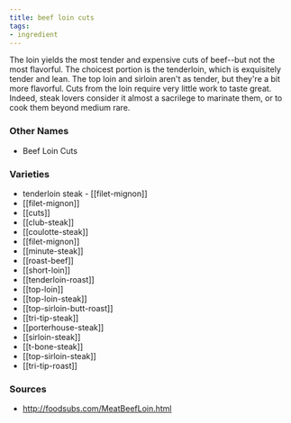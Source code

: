 ```yaml
---
title: beef loin cuts
tags:
- ingredient
---
```

The loin yields the most tender and expensive cuts of beef--but not the most flavorful. The choicest portion is the tenderloin, which is exquisitely tender and lean. The top loin and sirloin aren't as tender, but they're a bit more flavorful. Cuts from the loin require very little work to taste great. Indeed, steak lovers consider it almost a sacrilege to marinate them, or to cook them beyond medium rare.

### Other Names

* Beef Loin Cuts

### Varieties

* tenderloin steak - [[filet-mignon]]
* [[filet-mignon]]
* [[cuts]]
* [[club-steak]]
* [[coulotte-steak]]
* [[filet-mignon]]
* [[minute-steak]]
* [[roast-beef]]
* [[short-loin]]
* [[tenderloin-roast]]
* [[top-loin]]
* [[top-loin-steak]]
* [[top-sirloin-butt-roast]]
* [[tri-tip-steak]]
* [[porterhouse-steak]]
* [[sirloin-steak]]
* [[t-bone-steak]]
* [[top-sirloin-steak]]
* [[tri-tip-roast]]

### Sources
* http://foodsubs.com/MeatBeefLoin.html
